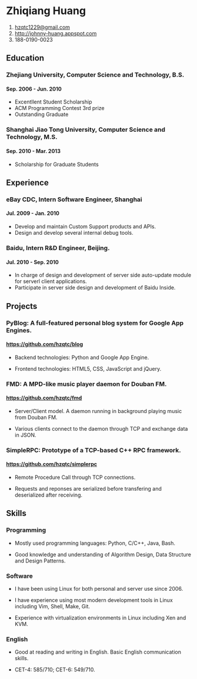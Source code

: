 # Zhiqiang Huang

1. <hzqtc1229@gmail.com>
2. <http://johnny-huang.appspot.com>
3. 188-0190-0023

## Education

### Zhejiang University, Computer Science and Technology, B.S.
#### Sep. 2006 - Jun. 2010

* Excentllent Student Scholarship
* ACM Programming Contest 3rd prize
* Outstanding Graduate

### Shanghai Jiao Tong University, Computer Science and Technology, M.S.
#### Sep. 2010 - Mar. 2013

* Scholarship for Graduate Students

## Experience

### eBay CDC, Intern Software Engineer, Shanghai
#### Jul. 2009 - Jan. 2010

* Develop and maintain Custom Support products and APIs.
* Design and develop several internal debug tools.

### Baidu, Intern R&D Engineer, Beijing.
#### Jul. 2010 - Sep. 2010

* In charge of design and development of server side auto-update module for serverl client applications.
* Participate in server side design and development of Baidu Inside.

## Projects

### PyBlog: A full-featured personal blog system for Google App Engines.
#### <https://github.com/hzqtc/blog>

* Backend technologies: Python and Google App Engine.

* Frontend technologies: HTML5, CSS, JavaScript and jQuery.

### FMD: A MPD-like music player daemon for Douban FM.
#### <https://github.com/hzqtc/fmd>

* Server/Client model. A daemon running in background playing music from Douban FM.

* Various clients connect to the daemon through TCP and exchange data in JSON.

### SimpleRPC: Prototype of a TCP-based C++ RPC framework.
#### <https://github.com/hzqtc/simplerpc>

* Remote Procedure Call through TCP connections.

* Requests and reponses are serialized before transfering and deserialized after receiving.

## Skills

### Programming

* Mostly used programming languages: Python, C/C++, Java, Bash.

* Good knowledge and understanding of Algorithm Design, Data Structure and Design Patterns.

### Software

* I have been using Linux for both personal and server use since 2006.

* I have experience using most modern development tools in Linux including Vim, Shell, Make, Git.

* Experience with virtualization environments in Linux including Xen and KVM.

### English

* Good at reading and writing in English. Basic English communication skills.

* CET-4: 585/710; CET-6: 549/710.

<!-- vim: set filetype=markdown : -->
